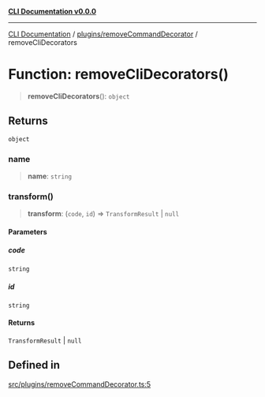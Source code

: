 [**CLI Documentation v0.0.0**](../../../README.md)

***

[CLI Documentation](../../../modules.md) / [plugins/removeCommandDecorator](../README.md) / removeCliDecorators

# Function: removeCliDecorators()

> **removeCliDecorators**(): `object`

## Returns

`object`

### name

> **name**: `string`

### transform()

> **transform**: (`code`, `id`) => `TransformResult` \| `null`

#### Parameters

##### code

`string`

##### id

`string`

#### Returns

`TransformResult` \| `null`

## Defined in

[src/plugins/removeCommandDecorator.ts:5](https://github.com/stonemjs/cli/blob/7903e21087d732d9d42947a348eb3c473963e042/src/plugins/removeCommandDecorator.ts#L5)
